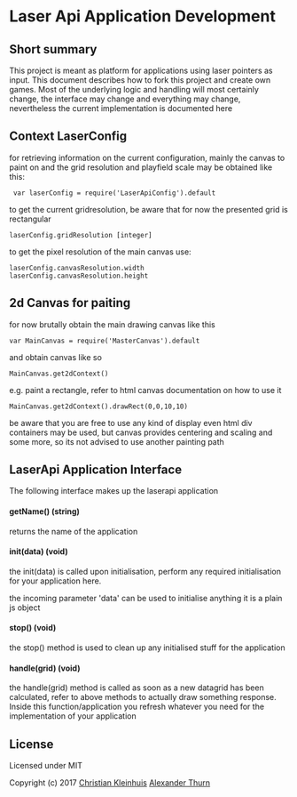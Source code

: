 # Laser Api Application Development

## Short summary

This project is meant as platform for applications using laser pointers as input. This document describes how to fork this project and create own games. Most of the underlying logic and handling will most certainly change, the interface may change and everything may change, nevertheless the current implementation is documented here

## Context LaserConfig

for retrieving information on the current configuration, mainly the canvas to paint on and the grid resolution and playfield scale may be obtained like this:

     var laserConfig = require('LaserApiConfig').default

to get the current gridresolution, be aware that for now the presented grid is rectangular

    laserConfig.gridResolution [integer]

to get the pixel resolution of the main canvas use:

    laserConfig.canvasResolution.width
    laserConfig.canvasResolution.height

## 2d Canvas for paiting

for now brutally obtain the main drawing canvas like this

    var MainCanvas = require('MasterCanvas').default

and obtain canvas like so

    MainCanvas.get2dContext()

e.g. paint a rectangle, refer to html canvas documentation on how to use it

    MainCanvas.get2dContext().drawRect(0,0,10,10)

be aware that you are free to use any kind of display even html div containers may be used, but canvas provides centering and scaling and some more, so its not advised to use another painting path

## LaserApi Application Interface

The following interface makes up the laserapi application

#### getName() (string)

returns the name of the application

#### init(data) (void)

the init(data) is called upon initialisation, perform any required initialisation for your application here.

the incoming parameter 'data' can be used to initialise anything it is a plain js object

#### stop() (void)

the stop() method is used to clean up any initialised stuff for the application

#### handle(grid) (void)

the handle(grid) method is called as soon as a new datagrid has been calculated, refer to above methods to actually draw something response. Inside this function/application you refresh whatever you need for the implementation of your application

## License

Licensed under MIT

Copyright (c) 2017 [Christian Kleinhuis](https://github.com/alexanderthurn) [Alexander Thurn](https://github.com/alexanderthurn)
